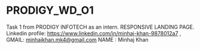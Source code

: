 # PRODIGY_WD_O1
Task 1 from PRODIGY INFOTECH as an intern. RESPONSIVE LANDING PAGE.
Linkedin profile: https://www.linkedin.com/in/minhaj-khan-9878012a7 ,
GMAIL: minhajkhan.mk4@gmail.com
NAME : Minhaj Khan
